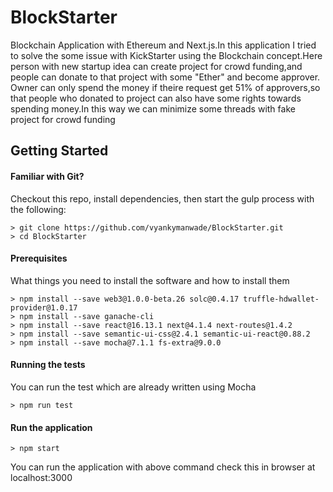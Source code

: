# BlockStarter
Blockchain Application with Ethereum and Next.js.In this application I tried to solve the some issue with KickStarter using the Blockchain 
concept.Here person with new startup idea can create project for crowd funding,and people can donate to that project with some "Ether" and become approver.
Owner can only spend the money if theire request get 51% of approvers,so that people who donated to project can also have some rights towards spending money.In this 
way we can minimize some threads with fake project for crowd funding

## Getting Started
#### Familiar with Git?
Checkout this repo, install dependencies, then start the gulp process with the following:

```
> git clone https://github.com/vyankymanwade/BlockStarter.git
> cd BlockStarter

```
#### Prerequisites
What things you need to install the software and how to install them

```
> npm install --save web3@1.0.0-beta.26 solc@0.4.17 truffle-hdwallet-provider@1.0.17
> npm install --save ganache-cli
> npm install --save react@16.13.1 next@4.1.4 next-routes@1.4.2
> npm install --save semantic-ui-css@2.4.1 semantic-ui-react@0.88.2
> npm install --save mocha@7.1.1 fs-extra@9.0.0

```
#### Running the tests
You can run the test which are already written using Mocha

```
> npm run test

```

#### Run the application

```
> npm start

```
You can run the application with above command check this in browser at
localhost:3000
